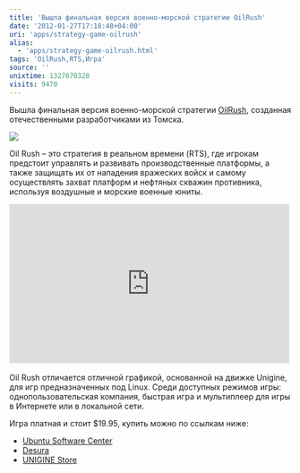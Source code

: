 ```yaml
---
title: 'Вышла финальная версия военно-морской стратегии OilRush'
date: '2012-01-27T17:18:48+04:00'
uri: 'apps/strategy-game-oilrush'
alias: 
  - 'apps/strategy-game-oilrush.html'
tags: 'OilRush,RTS,Игра'
source: ''
unixtime: 1327670328
visits: 9470
---
```

Вышла финальная версия военно-морской стратегии [OilRush](http://oilrush-game.com), созданная отечественными разработчиками из Томска.

[![](img/2012/01/27/17-00/oilrush-48-6770596493-o.jpg)](img/2012/01/27/17-00/oilrush-48-6770596493-o.jpg)

Oil Rush – это стратегия в реальном времени (RTS), где игрокам предстоит управлять и развивать производственные платформы, а также защищать их от нападения вражеских войск и самому осуществлять захват платформ и нефтяных скважин противника, используя воздушные и морские военные юниты.

<iframe width="500" height="284" src="http://www.youtube.com/embed/nie4ystLTkY" frameborder="0" allowfullscreen=""></iframe> 

Oil Rush отличается отличной графикой, основанной на движке Unigine, для игр предназначенных под Linux. Среди доступных режимов игры: однопользовательская компания, быстрая игра и мультиплеер для игры в Интернете или в локальной сети.

Игра платная и стоит $19.95, купить можно по ссылкам ниже:

*   [Ubuntu Software Center](https://apps.ubuntu.com/cat/applications/oneiric/oilrush/)
*   [Desura](http://www.desura.com/games/oil-rush)
*   [UNIGINE Store](https://store.unigine.com/products/goods/oilrush/)
